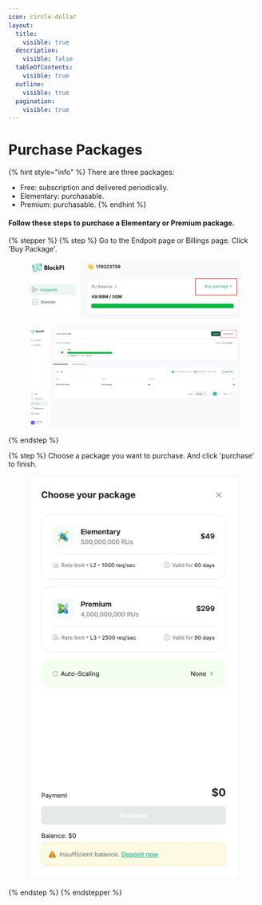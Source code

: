 ```yaml
---
icon: circle-dollar
layout:
  title:
    visible: true
  description:
    visible: false
  tableOfContents:
    visible: true
  outline:
    visible: true
  pagination:
    visible: true
---
```


# Purchase Packages

{% hint style="info" %}
There are three packages:

* Free: subscription and delivered periodically.
* Elementary: purchasable.
* Premium: purchasable.
{% endhint %}

#### Follow these steps to purchase a Elementary or Premium package.&#x20;

{% stepper %}
{% step %}
Go to the Endpoit page or Billings page. Click 'Buy Package'.

<figure><img src="../../.gitbook/assets/Purchase Packages 1.png" alt=""><figcaption></figcaption></figure>

<figure><img src="../../.gitbook/assets/Purchase Packages 2.png" alt=""><figcaption></figcaption></figure>
{% endstep %}

{% step %}
Choose a package you want to purchase. And click 'purchase' to finish.

<figure><img src="../../.gitbook/assets/Purchase Packages 3.png" alt=""><figcaption></figcaption></figure>
{% endstep %}
{% endstepper %}
